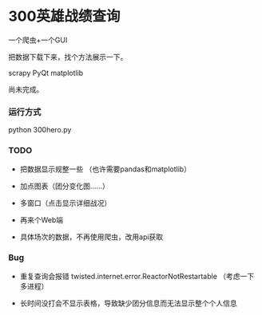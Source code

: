 300英雄战绩查询
=========

一个爬虫+一个GUI

把数据下载下来，找个方法展示一下。

scrapy PyQt matplotlib

尚未完成。

### 运行方式

python 300hero.py



### TODO

* 把数据显示规整一些 （也许需要pandas和matplotlib）

* 加点图表（团分变化图……）

* 多窗口（点击显示详细战况）

* 再来个Web端

* 具体场次的数据，不再使用爬虫，改用api获取

### Bug

* 重复查询会报错 twisted.internet.error.ReactorNotRestartable （考虑一下多进程）

* 长时间没打会不显示表格，导致缺少团分信息而无法显示整个个人信息
